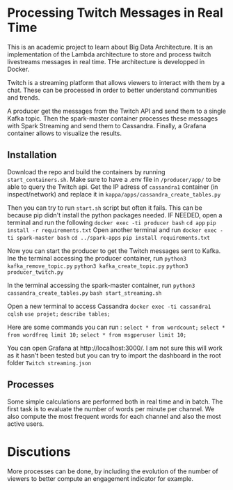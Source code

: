 # Processing Twitch Messages in Real Time

This is an academic project to learn about Big Data Architecture. It is an implementation of the Lambda architecture to store and process twitch livestreams messages in real time. THe architecture is developped in Docker.

Twitch is a streaming platform that allows viewers to interact with them by a chat. These can be processed in order to better understand communities and trends.

A producer get the messages from the Twitch API and send them to a single Kafka topic. Then the spark-master container processes these messages with Spark Streaming and send them to Cassandra. Finally, a Grafana container allows to visualize the results.

## Installation
Download the repo and build the containers by running ```start_containers.sh```.
Make sure to have a .env file in ```/producer/app/``` to be able to query the Twitch api.
Get the IP adress of ```cassandra1``` container (in inspect/network) and replace it in ```kappa/apps/cassandra_create_tables.py```

Then you can try to run ```start.sh``` script but often it fails. This can be because pip didn't install the python packages needed.
IF NEEDED, open a terminal and run the following
```docker exec -ti producer bash``` 
```cd app``` 
```pip install -r requirements.txt```
Open another terminal and run
```docker exec -ti spark-master bash``` 
```cd ../spark-apps``` 
```pip install requirements.txt```

Now you can start the producer to get the Twitch messages sent to Kafka. Ine the terminal accessing the producer container, run 
```python3 kafka_remove_topic.py``` 
```python3 kafka_create_topic.py``` 
```python3 producer_twitch.py```

In the terminal accessing the spark-master container, run
```python3 cassandra_create_tables.py```
```bash start_streaming.sh```

Open a new terminal to access Cassandra
```docker exec -ti cassandra1 cqlsh```
```use projet;```
```describe tables;```

Here are some commands you can run :
```select * from wordcount;```
```select * from wordfreq limit 10;```
```select * from msgperuser limit 10;```

You can open Grafana at http://localhost:3000/. I am not sure this will work as it hasn't been tested but you can try to import the dashboard in the root folder ```Twitch streaming.json```

## Processes
Some simple calculations are performed both in real time and in batch. The first task is to evaluate the number of words per minute per channel. We also compute the most frequent words for each channel and also the most active users.

# Discutions
More processes can be done, by including the evolution of the number of viewers to better compute an engagement indicator for example.